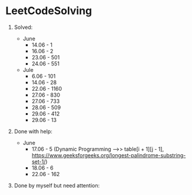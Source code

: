 # LeetCodeSolving
1. Solved:
    - June
        - 14.06 - 1
        - 16.06 - 2
        - 23.06 - 501
        - 24.06 - 551
    - Jule
        - 6.06 - 101
        - 14.06 - 28
        - 22.06 - 1160
        - 27.06 - 830
        - 27.06 - 733
        - 28.06 - 509
        - 29.06 - 412
        - 29.06 - 13

2. Done with help:
    - June
        - 17.06 - 5 (Dynamic Programming -->> table[i + 1][j - 1], https://www.geeksforgeeks.org/longest-palindrome-substring-set-1/)
        - 18.06 - 6
        - 22.06 - 162

3. Done by myself but need attention: